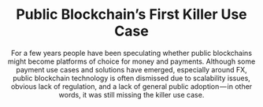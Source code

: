 ---
layout: "post"
title: "Public Blockchain’s First Killer Use Case"
subtitle: "For a few years people have been speculating whether public blockchains might become platforms of choice for money and payments. Although some payment use cases and solutions have emerged, especially around FX, public blockchain technology is often dismissed due to scalability issues, obvious lack of regulation, and a lack of general public adoption — in other words, it was still missing the killer use case."
image: "default.jpg"
category: "Blog"
link:
  type: "external"
  source: "medium"
  url: "https://medium.com/@AppBlockchain_/public-blockchains-first-killer-use-case-9dcc27c62207"
---
